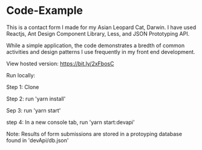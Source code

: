 # Code-Example

This is a contact form I made for my Asian Leopard Cat, Darwin. I have used Reactjs, Ant Design Component Library, Less, and JSON Prototyping API.

While a simple application, the code demonstrates a bredth of common activities and design patterns I use frequently in my front end development.

View hosted version: https://bit.ly/2xFbosC

Run locally:

Step 1: Clone

Step 2: run 'yarn install'

Sep 3: run 'yarn start'

step 4: In a new console tab, run 'yarn start:devapi'


Note: Results of form submissions are stored in a protoyping database found in 'devApi/db.json'

